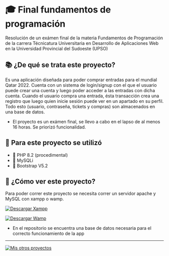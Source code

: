 # 🎓 Final fundamentos de programación

Resolución de un exámen final de la materia Fundamentos de Programación de la carrera Técnicatura Universitaria en Desarrollo de Aplicaciones Web en la 
Universidad Provincial del Sudoeste (UPSO) 

## 📚 ¿De qué se trata este proyecto?

Es una aplicación diseñada para poder comprar entradas para el mundial Qatar 2022. Cuenta con un sistema de login/signup con el que el usuario puede crear una cuenta 
y luego poder acceder a las entradas con dicha cuenta. Cuando el usuario compra una entrada, ésta transacción crea una registro que luego quien inicie sesión puede ver
en un apartado en su perfil. Todo esto (usuario, contraseña, tickets y compras) son almacenados en una base de datos.

* El proyecto es un exámen final, se llevo a cabo en el lapso de al menos 16 horas. Se priorizó funcionalidad.

## 🎨 Para este proyecto se utilizó

* 🐘 PHP 8.2 (procedimental)
* 💾 MySQLi
* 💅 Bootstrap V5.2

## 📖 ¿Cómo ver este proyecto?

Para poder correr este proyecto se necesita correr un servidor apache y MySQL con xampp o wamp.

[![Descargar Xampp](https://img.shields.io/badge/-Ver%20Online-red?style=for-the-badge&logo=googlechrome&logoColor=white)](https://www.apachefriends.org/es/download.html)

[![Descargar Wamp](https://img.shields.io/badge/-Ver%20Online-red?style=for-the-badge&logo=googlechrome&logoColor=white)](https://www.wampserver.com/en/)

* En el repositorio se encuentra una base de datos necesaria para el correcto funcionamiento de la app

***

[![Mis otros proyectos](https://img.shields.io/badge/-Mis%20otros%20proyectos-black?style=for-the-badge&logo=github&logoColor=white)](https://github.com/agustinDsuarez)
